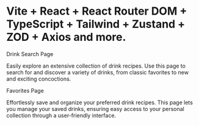 # Vite + React + React Router DOM + TypeScript + Tailwind + Zustand + ZOD + Axios and more.

Drink Search Page

Easily explore an extensive collection of drink recipes. Use this page to search for and discover a variety of drinks, from classic favorites to new and exciting concoctions.

Favorites Page

Effortlessly save and organize your preferred drink recipes. This page lets you manage your saved drinks, ensuring easy access to your personal collection through a user-friendly interface.






